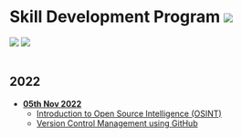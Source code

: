 # Skill Development Program ![](https://img.shields.io/badge/-Live-brightgreen)
![](https://img.shields.io/badge/-GitHub-darkgreen) ![](https://img.shields.io/badge/-OSINT-darkgreen)<br/>  <br/> 

## 2022
- **[05th Nov 2022](Assets/Materials/2022/Nov/Nov-05-22.png)**
  - [Introduction to Open Source Intelligence (OSINT)](Assets/Materials/2022/Nov/AVV_CYS_SDP_Introduction_to_OSINT_Feroz_D.pdf)
  - [Version Control Management using GitHub](Assets/Materials/2022/Nov/SVM_GitHub_Basics) <br/><br/>

